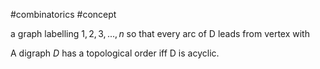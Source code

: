 
#combinatorics #concept 

a graph labelling $1, 2, 3, ..., n$ so that every arc of D leads from vertex with 

A digraph $D$ has a topological order iff D is acyclic.
